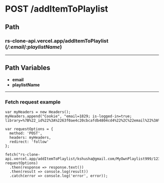 # POST /addItemToPlaylist
## Path
### rs-clone-api.vercel.app/addItemToPlaylist **(*/:email*/*:playlistName*)**
***
## Path Variables
- **email**
- **playlistName**
***
### Fetch request example
```
var myHeaders = new Headers();
myHeaders.append("Cookie", "email=1829; is-logged-in=true; library=%7B%22_id%22%3A%2263f0ae4c20cbcafdb4804cd4%22%2C%22email%22%3A%22kshusha%40gmail.com%22%2C%22likedPodcasts%22%3A%5B%5D%2C%22subscribedPodcasts%22%3A%5B%5D%7D");

var requestOptions = {
  method: 'POST',
  headers: myHeaders,
  redirect: 'follow'
};

fetch("rs-clone-api.vercel.app/addItemToPlaylist/kshusha@gmail.com/MyOwnPlaylist999/12345678", requestOptions)
  .then(response => response.text())
  .then(result => console.log(result))
  .catch(error => console.log('error', error));